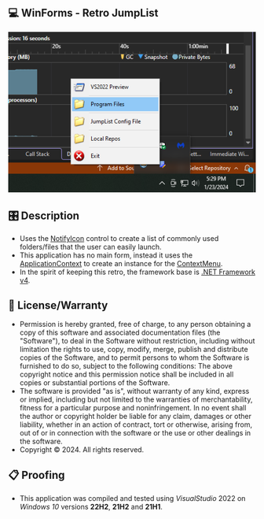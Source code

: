 ## 💻 WinForms - Retro JumpList

![Image](./Demo/Resources/ScreenShot.png)

## 🎛️ Description
* Uses the [NotifyIcon](https://learn.microsoft.com/en-us/dotnet/api/system.windows.forms.notifyicon?view=netframework-4.0) control to create a list of commonly used folders/files that the user can easily launch.
* This application has no main form, instead it uses the [ApplicationContext](https://learn.microsoft.com/en-us/dotnet/api/system.windows.forms.applicationcontext?view=netframework-4.0) to create an instance for the [ContextMenu](https://learn.microsoft.com/en-us/dotnet/api/system.windows.forms.contextmenu?view=netframework-4.0).
* In the spirit of keeping this retro, the framework base is [.NET Framework v4](https://dotnet.microsoft.com/en-us/download/dotnet-framework/net40).
 
## 🧾 License/Warranty
* Permission is hereby granted, free of charge, to any person obtaining a copy of this software and associated documentation files (the "Software"), to deal in the Software without restriction, including without limitation the rights to use, copy, modify, merge, publish and distribute copies of the Software, and to permit persons to whom the Software is furnished to do so, subject to the following conditions: The above copyright notice and this permission notice shall be included in all copies or substantial portions of the Software.
* The software is provided "as is", without warranty of any kind, express or implied, including but not limited to the warranties of merchantability, fitness for a particular purpose and noninfringement. In no event shall the author or copyright holder be liable for any claim, damages or other liability, whether in an action of contract, tort or otherwise, arising from, out of or in connection with the software or the use or other dealings in the software.
* Copyright © 2024. All rights reserved.

## 📋 Proofing
* This application was compiled and tested using *VisualStudio* 2022 on *Windows 10* versions **22H2**, **21H2** and **21H1**.
